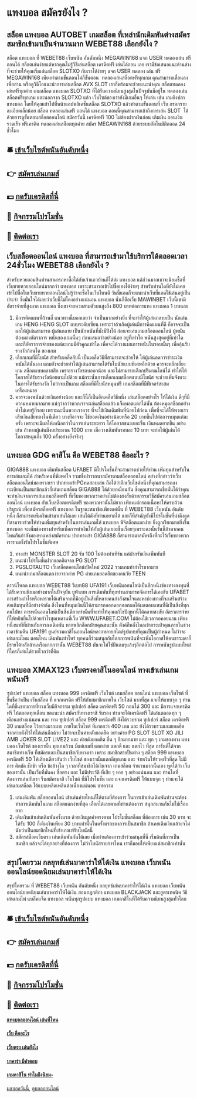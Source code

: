 # แทงบอล สมัครยังไง ?
## สล็อต แทงบอล AUTOBET เกมสล็อต ที่เหล่านักเดิมพันต่างสมัครสมาชิกเข้ามาเป็นจำนวนมาก WEBET88 เลือกยังไง ?
สล็อต แทงบอล ที่ WEBET88 เว็บพนัน อันดับหนึ่ง MEGAWIN168 แจก USER ทดลองเล่น ฟรี ถอนได้ สล็อตเล่นง่ายแต่หากคุณไม่รู้วิธีเล่นสล็อต เครดิตฟรี เล่นได้ถอน เลย เรามีข้อเสนอแนะด้านล่าง ที่จะช่วยให้คุณเริ่มเล่นสล็อต SLOTXO กับเราได้ง่ายๆ แจก USER ทดลอง เล่น ฟรี MEGAWIN168 เพียงทำตามขั้นตอนไม่กี่ขั้นตอน  ทดลองเล่นสล็อตฟรีทุกเกม คุณสามารถเลื่อนลงเพื่ออ่าน หรือดูวิดีโอแนะนำการเล่นสล็อต AVX SLOT เราก็พร้อมจะช่วยแนะนำคุณ สล็อตทดลองเล่นฟรีทุกค่าย เกมสล็อต แทงบอล SLOTXO ที่ได้รับความนิยมสูงสุดในปัจจุบันมีอยู่ใน ทดลองเล่นสล็อตฟรีทุกเกม และนอกจาก SLOTXO แล้ว เว็บไซต์ของเรายังมีเกมอื่นๆ ให้เล่น เช่น เกมยิงปลา แทงบอล โดยให้คุณเข้าไปที่หน้าแอปพลิเคชั่นสล็อต SLOTXO แล้วทำตามขั้นตอนที่ เว็บ กรอกรายละเอียดเล็กน้อย สล็อต ทดลองเล่นฟรี ถอนได้ แทงบอล ตอนนี้คุณสามารถเข้าถึงการเล่น SLOT  ได้ด้วยการดูขั้นตอนสล็อตออนไลน์ สมัครวันนี้ เครดิตฟรี 100 ไม่ต้องฝากเงินก่อน เติมเงิน ถอนเงินรวดเร็ว ฟรีเครดิต ทดลองเล่นสล็อตทุกค่าย สมัคร MEGAWIN168 ด้วยระบบอัตโนมัติตลอด 24 ชั่วโมง

## 🛎 [เข้าเว็บไซต์พนันอันดับหนึ่ง](https://bit.ly/3SdLNi2)
## 👉 [สมัครเล่นเกมส์](https://bit.ly/3SdLNi2)
## 💵 [กดรับเครดิตที่นี่](https://bit.ly/3dyRKHj)
## 👑 [กิจกรรมโปรโมชั่น](https://bit.ly/3dyRKHj)
## 📱 [ติดต่อเรา](https://bit.ly/3dyRKHj)

## เว็บสล็อตออนไลน์ แทงบอล ที่สามารถเข้ามาใช้บริการได้ตลอดเวลา 24ชั่วโมง WEBET88 เลือกยังไง ?
สำหรับหวยออมสินท่านสามารถหาซื้อได้กับเจ้าแถวบ้านก็ได้ค่ะ แทงบอล แต่ส่วนมากเขาจะนิยมซื้อที่เว็บขายหวยออนไลน์มากกว่า แทงบอล เพราะสามารถเข้าไปซื้อเองได้ง่ายๆ สำหรับท่านใดที่ยังไม่เคยเข้าไปซื้อในเว็บขายหวยออนไลน์ไม่รู้ว่าจะซื้อในเว็บไหนดี วันนี้แอดก็จะแนะนำเว็บที่แอดใช้เล่นอยู่เป็นประจำ ซึ่งมั่นใจได้เลยว่าเว็บนี้ไม่โดงอย่างแน่นอน แทงบอล นั่นก็คือเว็บ MAWINBET เว็บนี้เขามีอัตราจ่ายที่สูงมาก แทงบอล ซึ่งเขาจ่ายหวยสามตัวบนสูงถึง 800 บาทต่อการแทง แทงบอล 1 บาทเลย
1. มีการคิดแผนที่ถ้วนถี่ แนวทางนี้บอกเลยว่า จำเป็นมากอย่างยิ่ง ที่จะทำให้ผู้เล่นกลายเป็น นักเล่นเกม HENG HENG SLOT แบบระดับเซียน เพราะว่าถ้าเกิดผู้เล่นมีการคิดแผนที่ดี ก็อาจจะเป็นผลให้ผู้เล่นสามารถ ผู้เล่นกลาย เป็นนักพนันที่มั่งมีปังได้ ก่อนจะเล่นเกมสล็อตออนไลน์ ผู้พนันต้องมองอัตราการ พนันของเกมนั้นๆ ก่อนเสมอว่าอย่างน้อย อยู่ที่เท่าใด พนันสูงสุดอยู่ที่เท่าใด และก็อัตราการจ่ายของแต่ละเกมมีตัวคูณเท่าใด เพื่อจะได้วางแผนการพนันในรอบนั้นๆ เพื่อลุ้นรับรางวัลก้อนโต ของเกม
2. เลือกเกมที่มีโบนัส สำหรับเคล็ดลับนี้ เป็นเคล็ดวิธีที่สามารถจะช่วยให้ ให้ผู้เล่นลดการชำระเงินพนันได้นั่นเอง แถมยังจะช่วยทำให้ผู้เล่นสามารถได้รับโบนัสแบบพิเศษอีกด้วย ควรจะหลีกเลี่ยงเกม สล็อตแบบคลาสสิก เพราะรางวัลชอบออกน้อย และไม่สามารถเลือกปริมาณไลน์ได้ ทำให้ได้โอกาสได้รับรางวัลน้อยตามไปด้วย แม้กระนั้นการเลือกเกมสล็อตแบบมีโบนัส จะช่วยเพิ่มจังหวะในการได้รับรางวัล ไม่ว่าจะเป็นเกม สล็อตที่มีโบนัสหมุนฟรี เกมสล็อตที่มีฟีเจอร์สะสม เครื่องหมาย
3. ควรจะลงพนันด้วยเงินอย่างน้อย และก็นี้ก็เป็นอีกเคล็ดวิธีหนึ่ง เล่นสล็อตอย่างไร ให้ได้เงิน ดีๆที่มีความหมายมากมาย แน่ๆว่ากว่าพวกเราจะเล่นสล็อตแล้ว แจ็คพอตแตกได้นั้น ต้องหมุดสล็อตอย่างต่ำไม่เคยรู้กี่รอบ เพราะฉะนั้นพวกเราควร ที่จะใช้เงินเดิมพันที่น้อยไปก่อน เพื่อที่จะได้ให้พวกเรา เสียเงินเสียทองในทีเดียว บางทีอาจจะ ใช้ยอดเงินอย่างน้อยหรือ 20 บาทขึ้นไปต่อการหมุนแต่ละครั้ง เพราะจะมีผลให้เหนือกว่าในการเล่นระยะยาว ได้โอกาสชนะเยอะขึ้น เงินหมดยากขึ้น อย่างเช่น ถ้าหากผู้เล่นมีงบประมาณ 1000 บาท เมื่อวางเดิมพันรอบละ 10 บาท จะก่อให้ผู้เล่นได้โอกาสหมุนถึง 100 ครั้งอย่างยิ่งจริงๆ

## แทงบอล GDG คาสิโน คือ WEBET88 คืออะไร ?
GIGA888 แทงบอล เดิมพันสล็อต UFABET มีโปรโมชั่นที่จะสามารถช่วยให้ท่าน เพิ่มทุนสำหรับในการเล่นเกมได้ สำหรับคนที่พึงพอใจ รวมทั้งปรารถนาสมัครเกมสล็อตออนไลน์ อย่างที่กล่าวว่าเว็บสล็อตออนไลน์ของพวกเรา ปากทางเข้าPGทดสอบเล่น ถือได้ว่าอีกเว็บไซต์หนึ่งที่คุณสามารถลงทะเบียนเป็นสมาชิกแล้วก็เล่นเกมสล็อต GIGA888 ได้ด้วยเหมือนกัน ซึ่งคุณสามารถเชื่อมั่นได้ว่าคุณ จะทำเงินจากการเล่นเกมสล็อตฟรี ที่เว็บของพวกเราอย่างไม่ต้องสงสัยด้วยกรรมวิธีสมัครเล่นเกมสล็อตออนไลน์ แทงบอล กับเว็บสล็อตเครดิตฟรี ของพวกเรานั้นไม่ยาก เพียงแต่กรอกเนื้อหาให้ครบถ้วนบริบูรณ์ เพื่อสมัครสล็อตฟรี แทงบอล ในฐานะสมาชิกเพียงแค่นั้น ที่ WEBET88 เว็บพนัน อันดับหนึ่ง ก็สามารถเพิ่มเงินเข้ามาเล่นได้เลย เล่นได้ดังที่ท่านอยากได้ และก็ที่สำคัญยังมีโปรโมชั่นที่น่าดึงดูด ที่สามารถช่วยให้ท่านเพิ่มทุนสำหรับในการเล่นเกมได้ แทงบอล พีจีสล็อตแตกง่าย ยิ่งถูกเรียกมากยิ่งขึ้น แทงบอล จะเพิ่มช่องทางสำหรับเพื่อการทำเงินให้กับผู้เล่นเยอะขึ้นเรื่อยๆเพราะฉะนั้นวันนี้ถ้าหากคนไหนกันกำลังมองหาแหล่งสมัครเกม ปากทางเข้า GIGA888 ก็สามารถมาสมัครถึงที่กะไว้เว็บของพวกเรารวมทั้งรับโปรโมชั่นพิเศษ
1. ทางเข้า MONSTER SLOT 20 รับ 100 ไม่ต้องทำเทิร์น แค่ฝากรับเงินเพิ่มทันที
2. แนะนำโปรโมชั่นฝากยอดฮิตจาก PG SLOT
3. PGSLOTAUTO เว็บสล็อตออนไลน์เปิดใหม่ 2022 รวมเกมทำกำไรมากมาย
4. แนะนำเกมสล็อตแตกง่ายจากค่าย PG ค่ายเกมยอดฮิตของคนวัย TEEN

ดาวน์โหลด แทงบอล WEBET88 วีเบท88 UFA191 เว็บพนันออนไลน์เป็นอีกหนึ่งช่องทางลงทุนที่ได้รับความนิยมอย่างมากในปัจจุบัน ยูฟ่าเบท การเดิมพันที่ทุกท่านสามารถจัดการได้เองกับ UFABET การสร้างกำไรหรือหารายได้เสริมจากที่มีอยู่เป็นสิ่งที่หลายคนกำลังสนใจและหาช่องทางที่จะเสริมสร้างต่อเติมทุนที่มีอย่างจำกัด สิ่งไหนที่หมุนเงินนี้ให้สามารถออกดอกออกผลได้ผลตอบแทนที่ดีเป็นสิ่งที่ทุกคนใฝ่หา การพนันออนไลน์เป็นสิ่งเดียวเท่านั้นที่จะทำให้คุณแก้ไขปัญหานี้ได้คลายสงสัย อัตราการจ่ายที่ให้หยิบยื่นไปด้วยกำไรสุดเพดานที่เว็บ WWW.UFABET.COM ไม่ต้องใช้เวลารอคอยนาน เพียงหนึ่งนาทีที่ผ่านกับการลงเดิมพัน หากพลิกล็อกฝ่ายคุณชนะนั้น ตังค์ก็หลั่งไหลเข้ากระเป๋าคุณภายในช่วงเวลาข้ามคืน UFA191 ศูนย์รวมคาสิโนออนไลน์หลากหลายสไตล์รูปแบบที่คุณเป็นผู้กำหนด ไม่ว่าจะเล่นเกมไหน ตอนไหน เดิมพันเท่าไหร่ ทุกคนก็ร่วมสนุกกับโลกการพนันที่จะเพิ่มโอกาสให้คนธรรมดาก็มีรายได้หลักล้านหรือมากกว่านั้น WEBET88 มันจะไม่ใช่ฝันลมๆแล้งๆอีกต่อไป การพนันรูปแบบใหม่ที่ใครก็เล่นได้รวยไวกว่าที่คิด

## แทงบอล XMAX123 เว็บตรงคาสิโนออนไลน์ ทางเข้าเล่นเกมพนันฟรี
ซุปเปอร์ แทงบอล สล็อต แทงบอล 999 เครดิตฟรี เว็บไซต์ เกมสล็อต ออนไลน์ แทงบอล เว็บไซต์ ที่ขึ้นชื่อว่าเป็น เว็บสล็อต ที่ แจกเครดิต ฟรีให้กับสมาชิกภายใน เว็บไซต์ มากที่สุด แจกให้แบบจุก ๆ ท่านใดที่ชื่นชอบการที่ทางเว็บมีกิจกรรม ซุปเปอร์ สล็อต เครดิตฟรี 50 ถอนได้ 300 และ มีการแจกเครดิตฟรี ให้ตลอดทุกเดือน ขอแนะนำ สมัครกับทางเราสิ รับรอง ท่านจะได้เครดิตฟรี ได้เล่นตลอดทุก ๆ เดือนอย่างแน่นอน และ ทาง ซุปเปอร์ สล็อต 999 เครดิตฟรี ยังได้รวบรวม ซุปเปอร์ สล็อต เครดิตฟรี 30 เกมสล็อต ไว้อย่างมากมาย ภายในเว็บไซต์ ที่มากกว่า 400 เกม และ ยังได้รวบรวมเกมยอดฮิต จากค่ายดังไว้ให้ได้เล่นอีกด้วย ไม่ว่าจะเป็นค่ายดังยอดฮิต อย่างค่าย PG SLOT SLOT XO JILI AMB JOKER SLOT LIVE22 และ ค่ายดังยอดฮิต อื่น ๆ อีกมากมาย และ ทุก ๆ เกมของทาง แทงบอล เว็บไซต์ ของเรานั้น ทุกเกมล้วน มีแต่เกมที่ แตกง่าย แตกดี และ แตกไว ที่สุด การันตีได้จากสมาชิกทางเว็บ ที่สมัครและเป็นสมาชิกกับทางเรา เพราะ สมาชิกสายปั่นต่าง ๆ สล็อต 999 แทงบอล เครดิตฟรี 50 ให้เสียงเดียวกันว่า เว็บไซต์ ของเรานั้นแตกดีทุกเกม และ จ่ายเงินให้รวดเร็วที่สุด ไม่มีการ ติดขัด ชักช้า หรือ ข้ออ้างใด ๆ เวลาที่สมาชิกได้เงินจาก เกมสล็อต จำนวนมากนั้นเอง พูดได้ว่า เว็บของเรานั้น เป็นเว็บที่มั่นคง ซื่อตรง และ ไม่มีประวัติ ที่เสีย ๆ หาย ๆ อย่างแน่นอน และ ท่านใดที่ต้องการเล่นกับเรา รีบสมัครมาสิ เว็บไซต์ ที่มีโปรโมชั่น และ แจกเครดิตฟรี ให้แบบจุก ๆ ท่านจะได้ เล่นเกมสล็อต ได้แบบเพลิดเพลินต่อเนื่องแน่นอน
บทความ
1. เล่นเดิมพัน สล็อตออนไลน์ เข้าเล่นค่ายไหนก็ได้ตามที่ต้องการ ในการเข้าเล่นเดิมพันท่านจะต้องทำการเดิมพันในเกม สล็อตแตกง่ายที่สุด เลือกได้เลยตามที่ท่านต้องการ สนุกสนานกันไม่ใช่เรื่องยาก
2. เติมเงินเข้าเล่นเดิมพันครั้งแรก ด้วยเงินมูลค่าตรงตาม โปรโมชั่นสล็อต ที่ต้องการ เช่น 30 บาท จะได้รับ 100 ก็เติมเงินเพียง 30 บาทเท่านั้นในครั้งแรกของการเป็นสมาชิก ถ้าเคยเติมเงินแล้วะจไม่นับว่าเป็นสมาชิกใหม่ที่เข้าเกณฑ์รับโบนัสนี้
3. สมัครสล็อตเว็บตรง เล่นเดิมพันกันได้เลย เมื่อท่านต้องการเข้าร่วมสนุกที่นี่ เริ่มต้นที่การเป็นสมาชิก แล้วจะได้ทุกอย่างที่ต้องการ ไม่ว่าโบนัสรายการไหน เราก็มอบให้เพียงแต่สมาชิกเท่านั้น

## สรุปโดยรวม กลยุทธ์เล่นบาคาร่าให้ได้เงิน แทงบอล เว็บพนันออนไลน์ยอดนิยมเล่นบาคาร่าให้ได้เงิน
สรุปโดยรวม ที่ WEBET88 เว็บพนัน อันดับหนึ่ง กลยุทธ์เล่นบาคาร่าให้ได้เงิน แทงบอล เว็บพนันออนไลน์ยอดนิยมเล่นบาคาร่าให้ได้เงิน สอนกฎกติกา แทงบอล BLACKJACK และสูตรเทคนิค วิธีเล่นเกมไพ่ แบล็คแจ็ค แทงบอล พนันทุกรูปแบบ แทงบอล เกมคาสิโนที่ได้รับความนิยมสูงสุดทั่วโลก

## 🛎 [เข้าเว็บไซต์พนันอันดับหนึ่ง](https://bit.ly/3SdLNi2)
## 👉 [สมัครเล่นเกมส์](https://bit.ly/3SdLNi2)
## 💵 [กดรับเครดิตที่นี่](https://bit.ly/3dyRKHj)
## 👑 [กิจกรรมโปรโมชั่น](https://bit.ly/3dyRKHj)
## 📱 [ติดต่อเรา](https://bit.ly/3dyRKHj)

#### [แทงบอลออนไลน์ เล่นที่ไหน](https://atom.io/themes/แทงบอลออนไลน์%20เล่นที่ไหน)
#### [เว็บ คืออะไร](https://atom.io/themes/เว็บ%20คืออะไร)
#### [เว็บตรง เล่นยังไง](https://atom.io/themes/เว็บตรง%20เล่นยังไง)
#### [บาคาร่า มีคำตอบ](https://atom.io/themes/บาคาร่า%20มีคำตอบ)
#### [เกมคาสิโน ทำไมถึงนิยม-](https://atom.io/themes/เกมคาสิโน%20ทำไมถึงนิยม-)

[ผลบอลวันนี้](https://siamsport.tv "ผลบอลวันนี้"), [ดูบอลออนไลน์](https://siamsport.tv/ดูบอลสด "ดูบอลออนไลน์")